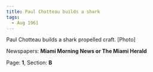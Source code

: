 ```yaml
---  
title: Paul Chotteau builds a shark  
tags:  
  - Aug 1961  
---  
```

  
Paul Chotteau builds a shark propelled craft. [Photo]  
  
Newspapers: **Miami Morning News or The Miami Herald**  
  
Page: **1**, Section: **B** 
